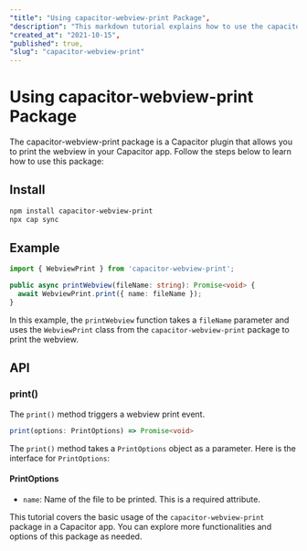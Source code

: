 ```yaml
---
"title": "Using capacitor-webview-print Package",
"description": "This markdown tutorial explains how to use the capacitor-webview-print package to print the webview in a Capacitor app.",
"created_at": "2021-10-15",
"published": true,
"slug": "capacitor-webview-print"
---
```


# Using capacitor-webview-print Package

The capacitor-webview-print package is a Capacitor plugin that allows you to print the webview in your Capacitor app. Follow the steps below to learn how to use this package:

## Install

```bash
npm install capacitor-webview-print
npx cap sync
```

## Example

```typescript
import { WebviewPrint } from 'capacitor-webview-print';

public async printWebview(fileName: string): Promise<void> {
  await WebviewPrint.print({ name: fileName });
}
```

In this example, the `printWebview` function takes a `fileName` parameter and uses the `WebviewPrint` class from the `capacitor-webview-print` package to print the webview.

## API

### print()

The `print()` method triggers a webview print event.

```typescript
print(options: PrintOptions) => Promise<void>
```

The `print()` method takes a `PrintOptions` object as a parameter. Here is the interface for `PrintOptions`:

#### PrintOptions

- `name`: Name of the file to be printed. This is a required attribute.

This tutorial covers the basic usage of the `capacitor-webview-print` package in a Capacitor app. You can explore more functionalities and options of this package as needed.